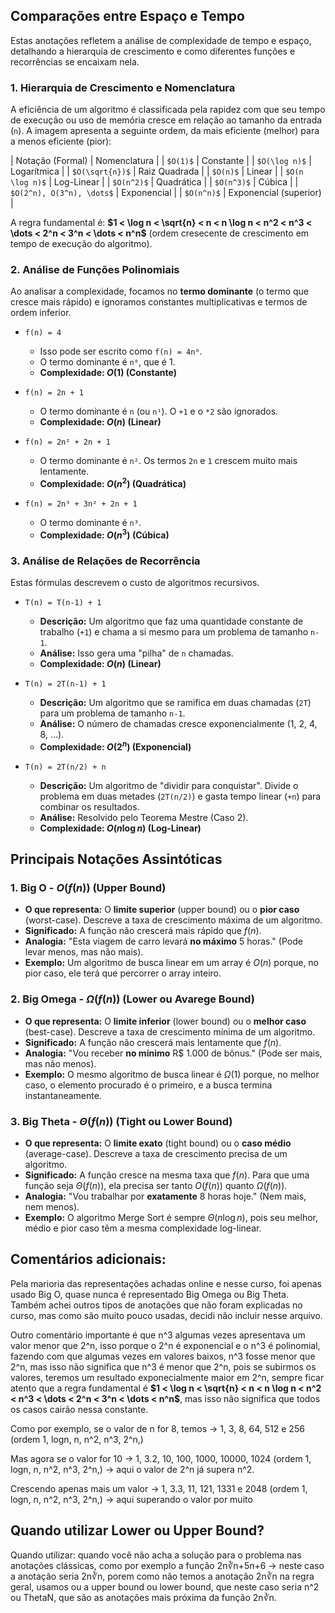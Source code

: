 ## Comparações entre Espaço e Tempo

Estas anotações refletem a análise de complexidade de tempo e espaço, detalhando a hierarquia de crescimento e como diferentes funções e recorrências se encaixam nela.
### 1. Hierarquia de Crescimento e Nomenclatura

A eficiência de um algoritmo é classificada pela rapidez com que seu tempo de execução ou uso de memória cresce em relação ao tamanho da entrada (`n`). A imagem apresenta a seguinte ordem, da mais eficiente (melhor) para a menos eficiente (pior):

| Notação (Formal) | Nomenclatura |
| `$O(1)$` | Constante |
| `$O(\log n)$` | Logarítmica |
| `$O(\sqrt{n})$` | Raiz Quadrada |
| `$O(n)$` | Linear |
| `$O(n \log n)$` | Log-Linear |
| `$O(n^2)$` | Quadrática |
| `$O(n^3)$` | Cúbica |
| `$O(2^n), O(3^n), \dots$` | Exponencial |
| `$O(n^n)$` | Exponencial (superior) |

A regra fundamental é: **$1 < \log n < \sqrt{n} < n < n \log n < n^2 < n^3 < \dots < 2^n < 3^n < \dots < n^n$** (ordem cresecente de crescimento em tempo de execução do algoritmo).

### 2. Análise de Funções Polinomiais

Ao analisar a complexidade, focamos no **termo dominante** (o termo que cresce mais rápido) e ignoramos constantes multiplicativas e termos de ordem inferior.

* `f(n) = 4`
    * Isso pode ser escrito como `f(n) = 4n⁰`.
    * O termo dominante é `n⁰`, que é 1.
    * **Complexidade: $O(1)$ (Constante)**

* `f(n) = 2n + 1`
    * O termo dominante é `n` (ou `n¹`). O `+1` e o `*2` são ignorados.
    * **Complexidade: $O(n)$ (Linear)**

* `f(n) = 2n² + 2n + 1`
    * O termo dominante é `n²`. Os termos `2n` e `1` crescem muito mais lentamente.
    * **Complexidade: $O(n^2)$ (Quadrática)**

* `f(n) = 2n³ + 3n² + 2n + 1`
    * O termo dominante é `n³`.
    * **Complexidade: $O(n^3)$ (Cúbica)**

### 3. Análise de Relações de Recorrência

Estas fórmulas descrevem o custo de algoritmos recursivos.

* `T(n) = T(n-1) + 1`
    * **Descrição:** Um algoritmo que faz uma quantidade constante de trabalho (`+1`) e chama a si mesmo para um problema de tamanho `n-1`.
    * **Análise:** Isso gera uma "pilha" de `n` chamadas.
    * **Complexidade: $O(n)$ (Linear)**

* `T(n) = 2T(n-1) + 1`
    * **Descrição:** Um algoritmo que se ramifica em duas chamadas (`2T`) para um problema de tamanho `n-1`.
    * **Análise:** O número de chamadas cresce exponencialmente (1, 2, 4, 8, ...).
    * **Complexidade: $O(2^n)$ (Exponencial)**

* `T(n) = 2T(n/2) + n`
    * **Descrição:** Um algoritmo de "dividir para conquistar". Divide o problema em duas metades (`2T(n/2)`) e gasta tempo linear (`+n`) para combinar os resultados.
    * **Análise:** Resolvido pelo Teorema Mestre (Caso 2).
    * **Complexidade: $O(n \log n)$ (Log-Linear)**


## Principais Notações Assintóticas

### 1. Big O - $O(f(n))$ (Upper Bound)
* **O que representa:** O **limite superior** (upper bound) ou o **pior caso** (worst-case). Descreve a taxa de crescimento máxima de um algoritmo.
* **Significado:** A função não crescerá mais rápido que $f(n)$.
* **Analogia:** "Esta viagem de carro levará **no máximo** 5 horas." (Pode levar menos, mas não mais).
* **Exemplo:** Um algoritmo de busca linear em um array é $O(n)$ porque, no pior caso, ele terá que percorrer o array inteiro.

### 2. Big Omega - $\Omega(f(n))$ (Lower ou Avarege Bound)
* **O que representa:** O **limite inferior** (lower bound) ou o **melhor caso** (best-case). Descreve a taxa de crescimento mínima de um algoritmo.
* **Significado:** A função não crescerá mais lentamente que $f(n)$.
* **Analogia:** "Vou receber **no mínimo** R$ 1.000 de bônus." (Pode ser mais, mas não menos).
* **Exemplo:** O mesmo algoritmo de busca linear é $\Omega(1)$ porque, no melhor caso, o elemento procurado é o primeiro, e a busca termina instantaneamente.

### 3. Big Theta - $\Theta(f(n))$ (Tight ou Lower Bound)
* **O que representa:** O **limite exato** (tight bound) ou o **caso médio** (average-case). Descreve a taxa de crescimento precisa de um algoritmo.
* **Significado:** A função cresce na mesma taxa que $f(n)$. Para que uma função seja $\Theta(f(n))$, ela precisa ser tanto $O(f(n))$ quanto $\Omega(f(n))$.
* **Analogia:** "Vou trabalhar por **exatamente** 8 horas hoje." (Nem mais, nem menos).
* **Exemplo:** O algoritmo Merge Sort é sempre $\Theta(n \log n)$, pois seu melhor, médio e pior caso têm a mesma complexidade log-linear.

## Comentários adicionais:
Pela marioria das representações achadas online e nesse curso, foi apenas usado Big O, quase nunca é representado Big Omega ou Big Theta. Também achei outros tipos de anotações que não foram explicadas no curso, mas como são muito pouco usadas, decidi não incluir nesse arquivo.

Outro comentário importante é que n^3 algumas vezes apresentava um valor menor que 2^n, isso porque o 2^n é exponencial e o n^3 é polinomial, fazendo com que algumas vezes em valores baixos, n^3 fosse menor que 2^n, mas isso não significa que n^3 é menor que 2^n, pois se subirmos os valores, teremos um resultado exponecialmente maior em 2^n, sempre ficar atento que a regra fundamental é **$1 < \log n < \sqrt{n} < n < n \log n < n^2 < n^3 < \dots < 2^n < 3^n < \dots < n^n$**, mas isso não significa que todos os casos cairão nessa constante.

Como por exemplo, se o valor de n for 8, temos -> 1, 3, 8, 64, 512 e 256 (ordem 1, logn, n, n^2, n^3, 2^n,)

Mas agora se o valor for 10 -> 1, 3.2, 10, 100, 1000, 10000, 1024 (ordem 1, logn, n, n^2, n^3, 2^n,) -> aqui o valor de 2^n já supera n^2.

Crescendo apenas mais um valor -> 1, 3.3, 11, 121, 1331 e 2048 (ordem 1, logn, n, n^2, n^3, 2^n,) -> aqui superando o valor por muito


## Quando utilizar Lower ou Upper Bound?

Quando utilizar: quando você não acha a solução para o problema nas anotações clássicas, como por exemplo a função 2n∛n+5n+6 -> neste caso a anotação seria 2n∛n, porem como não temos a anotação 2n∛n na regra geral, usamos ou a upper bound ou lower bound, que neste caso seria n^2 ou ThetaN, que são as anotações mais próxima da função 2n∛n.


